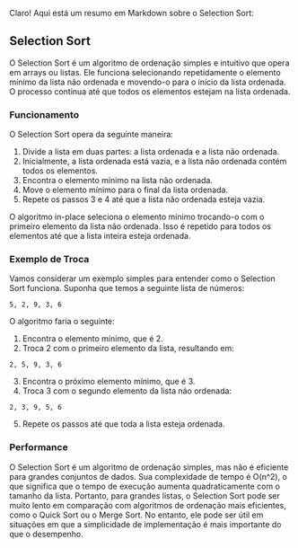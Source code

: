 Claro! Aqui está um resumo em Markdown sobre o Selection Sort:

## Selection Sort

O Selection Sort é um algoritmo de ordenação simples e intuitivo que opera em arrays ou listas. Ele funciona selecionando repetidamente o elemento mínimo da lista não ordenada e movendo-o para o início da lista ordenada. O processo continua até que todos os elementos estejam na lista ordenada.

### Funcionamento

O Selection Sort opera da seguinte maneira:

1. Divide a lista em duas partes: a lista ordenada e a lista não ordenada.
2. Inicialmente, a lista ordenada está vazia, e a lista não ordenada contém todos os elementos.
3. Encontra o elemento mínimo na lista não ordenada.
4. Move o elemento mínimo para o final da lista ordenada.
5. Repete os passos 3 e 4 até que a lista não ordenada esteja vazia.

O algoritmo in-place seleciona o elemento mínimo trocando-o com o primeiro elemento da lista não ordenada. Isso é repetido para todos os elementos até que a lista inteira esteja ordenada.

### Exemplo de Troca

Vamos considerar um exemplo simples para entender como o Selection Sort funciona. Suponha que temos a seguinte lista de números:

```
5, 2, 9, 3, 6
```

O algoritmo faria o seguinte:

1. Encontra o elemento mínimo, que é 2.
2. Troca 2 com o primeiro elemento da lista, resultando em:

```
2, 5, 9, 3, 6
```

3. Encontra o próximo elemento mínimo, que é 3.
4. Troca 3 com o segundo elemento da lista não ordenada:

```
2, 3, 9, 5, 6
```

5. Repete os passos até que toda a lista esteja ordenada.

### Performance

O Selection Sort é um algoritmo de ordenação simples, mas não é eficiente para grandes conjuntos de dados. Sua complexidade de tempo é O(n^2), o que significa que o tempo de execução aumenta quadraticamente com o tamanho da lista. Portanto, para grandes listas, o Selection Sort pode ser muito lento em comparação com algoritmos de ordenação mais eficientes, como o Quick Sort ou o Merge Sort. No entanto, ele pode ser útil em situações em que a simplicidade de implementação é mais importante do que o desempenho.